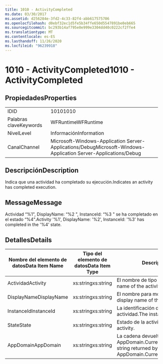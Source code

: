 ```yaml
---
title: 1010 - ActivityCompleted
ms.date: 03/30/2017
ms.assetid: d256284e-3fd2-4c33-82f4-abb617575706
ms.openlocfilehash: d0ebf32ec1d5fe5b34ffe650d5547891be0eb665
ms.sourcegitcommit: bc293b14af795e0e999e3304dd40c0222cf2ffe4
ms.translationtype: MT
ms.contentlocale: es-ES
ms.lasthandoff: 11/26/2020
ms.locfileid: "96239918"
---
```

# <a name="1010---activitycompleted"></a><span data-ttu-id="81ba0-102">1010 - ActivityCompleted</span><span class="sxs-lookup"><span data-stu-id="81ba0-102">1010 - ActivityCompleted</span></span>

## <a name="properties"></a><span data-ttu-id="81ba0-103">Propiedades</span><span class="sxs-lookup"><span data-stu-id="81ba0-103">Properties</span></span>  
  
|||  
|-|-|  
|<span data-ttu-id="81ba0-104">ID</span><span class="sxs-lookup"><span data-stu-id="81ba0-104">ID</span></span>|<span data-ttu-id="81ba0-105">1010</span><span class="sxs-lookup"><span data-stu-id="81ba0-105">1010</span></span>|  
|<span data-ttu-id="81ba0-106">Palabras clave</span><span class="sxs-lookup"><span data-stu-id="81ba0-106">Keywords</span></span>|<span data-ttu-id="81ba0-107">WFRuntime</span><span class="sxs-lookup"><span data-stu-id="81ba0-107">WFRuntime</span></span>|  
|<span data-ttu-id="81ba0-108">Nivel</span><span class="sxs-lookup"><span data-stu-id="81ba0-108">Level</span></span>|<span data-ttu-id="81ba0-109">Información</span><span class="sxs-lookup"><span data-stu-id="81ba0-109">Information</span></span>|  
|<span data-ttu-id="81ba0-110">Canal</span><span class="sxs-lookup"><span data-stu-id="81ba0-110">Channel</span></span>|<span data-ttu-id="81ba0-111">Microsoft-Windows-Application Server-Applications/Debug</span><span class="sxs-lookup"><span data-stu-id="81ba0-111">Microsoft-Windows-Application Server-Applications/Debug</span></span>|  
  
## <a name="description"></a><span data-ttu-id="81ba0-112">Descripción</span><span class="sxs-lookup"><span data-stu-id="81ba0-112">Description</span></span>  

 <span data-ttu-id="81ba0-113">Indica que una actividad ha completado su ejecución.</span><span class="sxs-lookup"><span data-stu-id="81ba0-113">Indicates an activity has completed execution.</span></span>  
  
## <a name="message"></a><span data-ttu-id="81ba0-114">Message</span><span class="sxs-lookup"><span data-stu-id="81ba0-114">Message</span></span>  

 <span data-ttu-id="81ba0-115">Actividad “%1", DisplayName: “%2 ", InstanceId: “%3 " se ha completado en el estado “%4".</span><span class="sxs-lookup"><span data-stu-id="81ba0-115">Activity '%1', DisplayName: '%2', InstanceId: '%3' has completed in the '%4' state.</span></span>  
  
## <a name="details"></a><span data-ttu-id="81ba0-116">Detalles</span><span class="sxs-lookup"><span data-stu-id="81ba0-116">Details</span></span>  
  
|<span data-ttu-id="81ba0-117">Nombre del elemento de datos</span><span class="sxs-lookup"><span data-stu-id="81ba0-117">Data Item Name</span></span>|<span data-ttu-id="81ba0-118">Tipo del elemento de datos</span><span class="sxs-lookup"><span data-stu-id="81ba0-118">Data Item Type</span></span>|<span data-ttu-id="81ba0-119">Descripción</span><span class="sxs-lookup"><span data-stu-id="81ba0-119">Description</span></span>|  
|--------------------|--------------------|-----------------|  
|<span data-ttu-id="81ba0-120">Actividad</span><span class="sxs-lookup"><span data-stu-id="81ba0-120">Activity</span></span>|<span data-ttu-id="81ba0-121">xs:string</span><span class="sxs-lookup"><span data-stu-id="81ba0-121">xs:string</span></span>|<span data-ttu-id="81ba0-122">El nombre de tipo de la actividad.</span><span class="sxs-lookup"><span data-stu-id="81ba0-122">The type name of the activity.</span></span>|  
|<span data-ttu-id="81ba0-123">DisplayName</span><span class="sxs-lookup"><span data-stu-id="81ba0-123">DisplayName</span></span>|<span data-ttu-id="81ba0-124">xs:string</span><span class="sxs-lookup"><span data-stu-id="81ba0-124">xs:string</span></span>|<span data-ttu-id="81ba0-125">El nombre para mostrar de la actividad.</span><span class="sxs-lookup"><span data-stu-id="81ba0-125">The display name of the activity.</span></span>|  
|<span data-ttu-id="81ba0-126">InstanceId</span><span class="sxs-lookup"><span data-stu-id="81ba0-126">InstanceId</span></span>|<span data-ttu-id="81ba0-127">xs:string</span><span class="sxs-lookup"><span data-stu-id="81ba0-127">xs:string</span></span>|<span data-ttu-id="81ba0-128">La identificación de instancia de la actividad.</span><span class="sxs-lookup"><span data-stu-id="81ba0-128">The instance id of the activity.</span></span>|  
|<span data-ttu-id="81ba0-129">State</span><span class="sxs-lookup"><span data-stu-id="81ba0-129">State</span></span>|<span data-ttu-id="81ba0-130">xs:string</span><span class="sxs-lookup"><span data-stu-id="81ba0-130">xs:string</span></span>|<span data-ttu-id="81ba0-131">Estado de la actividad.</span><span class="sxs-lookup"><span data-stu-id="81ba0-131">The state of the activity.</span></span>|  
|<span data-ttu-id="81ba0-132">AppDomain</span><span class="sxs-lookup"><span data-stu-id="81ba0-132">AppDomain</span></span>|<span data-ttu-id="81ba0-133">xs:string</span><span class="sxs-lookup"><span data-stu-id="81ba0-133">xs:string</span></span>|<span data-ttu-id="81ba0-134">La cadena devuelta por AppDomain.CurrentDomain.FriendlyName.</span><span class="sxs-lookup"><span data-stu-id="81ba0-134">The string returned by AppDomain.CurrentDomain.FriendlyName.</span></span>|
